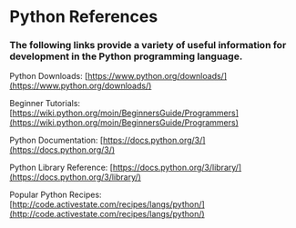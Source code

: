 # Python References

### The following links provide a variety of useful information for development in the Python programming language.

Python Downloads: [https://www.python.org/downloads/](https://www.python.org/downloads/)

Beginner Tutorials: [https://wiki.python.org/moin/BeginnersGuide/Programmers](https://wiki.python.org/moin/BeginnersGuide/Programmers)

Python Documentation: [https://docs.python.org/3/](https://docs.python.org/3/)

Python Library Reference: [https://docs.python.org/3/library/](https://docs.python.org/3/library/)

Popular Python Recipes: [http://code.activestate.com/recipes/langs/python/](http://code.activestate.com/recipes/langs/python/)


